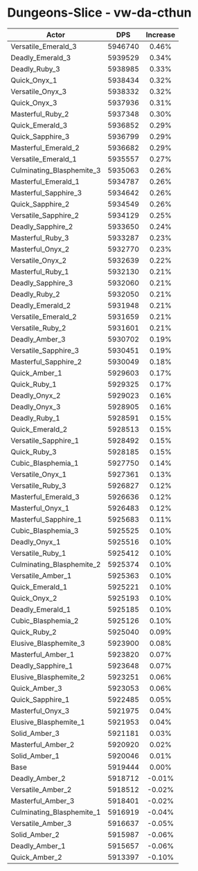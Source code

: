 # Dungeons-Slice - vw-da-cthun
| Actor | DPS | Increase |
|---|:---:|:---:|
|Versatile_Emerald_3|5946740|0.46%|
|Deadly_Emerald_3|5939529|0.34%|
|Deadly_Ruby_3|5938985|0.33%|
|Quick_Onyx_1|5938434|0.32%|
|Versatile_Onyx_3|5938332|0.32%|
|Quick_Onyx_3|5937936|0.31%|
|Masterful_Ruby_2|5937348|0.30%|
|Quick_Emerald_3|5936852|0.29%|
|Quick_Sapphire_3|5936799|0.29%|
|Masterful_Emerald_2|5936682|0.29%|
|Versatile_Emerald_1|5935557|0.27%|
|Culminating_Blasphemite_3|5935063|0.26%|
|Masterful_Emerald_1|5934787|0.26%|
|Masterful_Sapphire_3|5934642|0.26%|
|Quick_Sapphire_2|5934549|0.26%|
|Versatile_Sapphire_2|5934129|0.25%|
|Deadly_Sapphire_2|5933650|0.24%|
|Masterful_Ruby_3|5933287|0.23%|
|Masterful_Onyx_2|5932770|0.23%|
|Versatile_Onyx_2|5932639|0.22%|
|Masterful_Ruby_1|5932130|0.21%|
|Deadly_Sapphire_3|5932060|0.21%|
|Deadly_Ruby_2|5932050|0.21%|
|Deadly_Emerald_2|5931948|0.21%|
|Versatile_Emerald_2|5931659|0.21%|
|Versatile_Ruby_2|5931601|0.21%|
|Deadly_Amber_3|5930702|0.19%|
|Versatile_Sapphire_3|5930451|0.19%|
|Masterful_Sapphire_2|5930049|0.18%|
|Quick_Amber_1|5929603|0.17%|
|Quick_Ruby_1|5929325|0.17%|
|Deadly_Onyx_2|5929023|0.16%|
|Deadly_Onyx_3|5928905|0.16%|
|Deadly_Ruby_1|5928591|0.15%|
|Quick_Emerald_2|5928513|0.15%|
|Versatile_Sapphire_1|5928492|0.15%|
|Quick_Ruby_3|5928185|0.15%|
|Cubic_Blasphemia_1|5927750|0.14%|
|Versatile_Onyx_1|5927361|0.13%|
|Versatile_Ruby_3|5926827|0.12%|
|Masterful_Emerald_3|5926636|0.12%|
|Masterful_Onyx_1|5926483|0.12%|
|Masterful_Sapphire_1|5925683|0.11%|
|Cubic_Blasphemia_3|5925525|0.10%|
|Deadly_Onyx_1|5925516|0.10%|
|Versatile_Ruby_1|5925412|0.10%|
|Culminating_Blasphemite_2|5925374|0.10%|
|Versatile_Amber_1|5925363|0.10%|
|Quick_Emerald_1|5925221|0.10%|
|Quick_Onyx_2|5925193|0.10%|
|Deadly_Emerald_1|5925185|0.10%|
|Cubic_Blasphemia_2|5925126|0.10%|
|Quick_Ruby_2|5925040|0.09%|
|Elusive_Blasphemite_3|5923900|0.08%|
|Masterful_Amber_1|5923820|0.07%|
|Deadly_Sapphire_1|5923648|0.07%|
|Elusive_Blasphemite_2|5923251|0.06%|
|Quick_Amber_3|5923053|0.06%|
|Quick_Sapphire_1|5922485|0.05%|
|Masterful_Onyx_3|5921975|0.04%|
|Elusive_Blasphemite_1|5921953|0.04%|
|Solid_Amber_3|5921181|0.03%|
|Masterful_Amber_2|5920920|0.02%|
|Solid_Amber_1|5920046|0.01%|
|Base|5919444|0.00%|
|Deadly_Amber_2|5918712|-0.01%|
|Versatile_Amber_2|5918512|-0.02%|
|Masterful_Amber_3|5918401|-0.02%|
|Culminating_Blasphemite_1|5916919|-0.04%|
|Versatile_Amber_3|5916637|-0.05%|
|Solid_Amber_2|5915987|-0.06%|
|Deadly_Amber_1|5915657|-0.06%|
|Quick_Amber_2|5913397|-0.10%|
